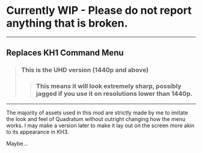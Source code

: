 # Currently WIP - Please do not report anything that is broken.

---

## Replaces KH1 Command Menu

> ### This is the UHD version (1440p and above)
> > ### This means it will look extremely sharp, possibly jagged if you use it on resolutions lower than 1440p.

---

The majority of assets used in this mod are strictly made by me to imitate the look and feel of Quadratum without outright changing how the menu works. I may make a version later to make it lay out on the screen more akin to its appearance in KH3.

Maybe...
